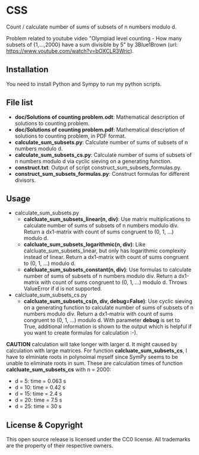 CSS
===
Count / calculate number of sums of subsets of n numbers modulo d.

Problem related to youtube video "Olympiad level counting - How many subsets of {1,…,2000} have a sum divisible by 5" by 3Blue1Brown (url: https://www.youtube.com/watch?v=bOXCLR3Wric).


Installation
------------
You need to install Python and Sympy to run my python scripts. 

File list
------------
- **doc/Solutions of counting problem.odt**: Mathematical description of solutions to counting problem.
- **doc/Solutions of counting problem.pdf**: Mathematical description of solutions to counting problem, in PDF format.
- **calculate_sum_subsets.py**: Calculate number of sums of subsets of n numbers modulo d.
- **calculate_sum_subsets_cs.py**: Calculate number of sums of subsets of n numbers modulo d via cyclic sieving on a generating function.
- **construct.txt**: Output of script construct_sum_subsets_formulas.py.
- **construct_sum_subsets_formulas.py**: Construct formulas for different divisors.

Usage
------------
- calculate_sum_subsets.py
    * **calcluate_sum_subsets_linear(n, div)**: Use matrix multiplications to calculate number of sums of subsets of n numbers modulo div. Return a dx1-matrix with count of sums congruent to (0, 1, ...) modulo d.
    * **calcluate_sum_subsets_logarithmic(n, div)**: Like calcluate_sum_subsets_linear, but only has logarithmic complexity instead of linear. Return a dx1-matrix with count of sums congruent to (0, 1, ...) modulo d.
    * **calcluate_sum_subsets_constant(n, div)**: Use formulas to calculate number of sums of subsets of n numbers modulo div. Return a dx1-matrix with count of sums congruent to (0, 1, ...) modulo d. Throws ValueError if d is not supported.
- calcluate_sum_subsets_cs.py
    * **calcluate_sum_subsets_cs(n, div, debug=False)**: Use cyclic sieving on a generating function to calculate number of sums of subsets of n numbers modulo div. Return a dx1-matrix with count of sums congruent to (0, 1, ...) modulo d. With parameter **debug** is set to True, additional information is shown to the output which is helpful if you want to create formulas for calculation :-).

**CAUTION** calculation will take longer with larger d. It might caused by calculation with large matrices. For function **calcluate_sum_subsets_cs**, I have to elminiate roots in polynoimal myself since SymPy seems to be unable to eliminate roots in sum. These are calculation times of function **calcluate_sum_subsets_cs** with n = 2000:
* d = 5: time = 0.063 s
* d = 10: time = 0.42 s
* d = 15: time = 2.4 s
* d = 20: time = 7.5 s
* d = 25: time = 30 s

License & Copyright
-------------------
This open source release is licensed under the CC0 license. All trademarks are the property of their respective owners.
